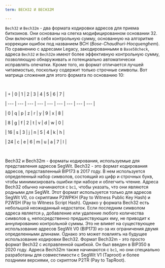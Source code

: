 ```yaml
---
term: BECH32 И BECH32M

---
```

`Bech32` и `Bech32m` - два формата кодировки адресов для приема биткоинов. Они основаны на слегка модифицированном основании 32. Они включают в себя контрольную сумму, основанную на алгоритме коррекции ошибок под названием BCH (*Bose-Chaudhuri-Hocquenghem*). По сравнению с адресами Legacy, закодированными в `Base58check`, адреса `Bech32` и `Bech32m` имеют более эффективную контрольную сумму, позволяющую обнаруживать и потенциально автоматически исправлять опечатки. Кроме того, их формат отличается лучшей читаемостью, поскольку содержит только строчные символы. Вот матрица сложения для этого формата по основанию 10:

&nbsp;

| + | 0 | 1 | 2 | 3 | 4 | 5 | 6 | 7 |

| --- | --- | --- | --- | --- | --- | --- | --- | --- |

| 0 | q | p | z | r | y | 9 | x | 8 |

| 8 | g | f | 2 | t | v | d | w | 0 |

| 16 | s | 3 | j | n | 5 | 4 | k | h |

| 24 | c | e | 6 | m | u | a | 7 | l |

&nbsp;

Bech32 и Bech32m - форматы кодирования, используемые для представления адресов SegWit. Bech32 - это формат кодирования адресов, представленный BIP173 в 2017 году. В нем используется определенный набор символов, состоящий из цифр и строчных букв, чтобы минимизировать ошибки при наборе и облегчить чтение. Адреса Bech32 обычно начинаются с `bc1`, чтобы указать, что они являются родными для SegWit. Этот формат используется только для адресов SegWit V0, со скриптами P2WPKH (Pay to Witness Public Key Hash) и P2WSH (Pay to Witness Script Hash). Однако у формата Bech32 есть небольшой неожиданный недостаток. Если последним символом адреса является `p`, добавление или удаление любого количества символов `q`, непосредственно предшествующих ему, не приводит к аннулированию контрольной суммы. Это не влияет на существующее использование адресов SegWit V0 (BIP173) из-за их ограничения двумя определенными длинами. Однако это может повлиять на будущее использование кодировки Bech32. Формат Bech32m - это просто формат Bech32 с исправленной ошибкой. Он был введен в BIP350 в 2020 году. Адреса Bech32m также начинаются с `bc1`, но они специально разработаны для совместимости с SegWit V1 (Taproot) и более поздними версиями, со скриптом P2TR (Pay to TapRoot).
